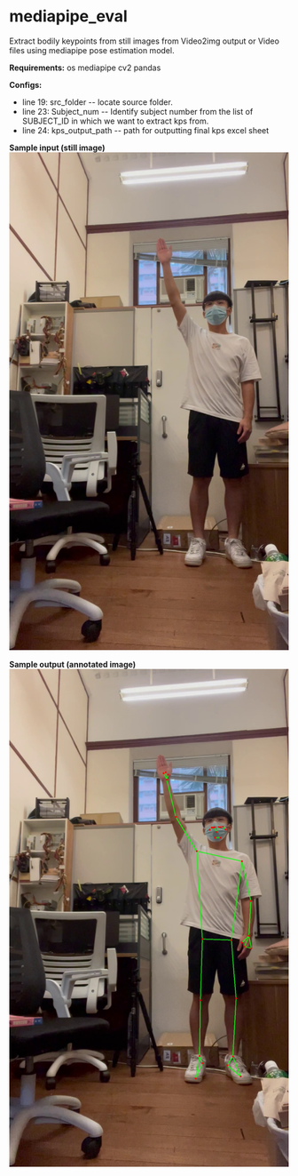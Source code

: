 # mediapipe_eval
Extract bodily keypoints from still images from Video2img output or Video files using mediapipe pose estimation model.

**Requirements:**
os
mediapipe
cv2
pandas


**Configs:**
- line 19: src_folder -- locate source folder.
- line 23: Subject_num -- Identify subject number from the list of SUBJECT_ID in which we want to extract kps from.
- line 24: kps_output_path -- path for outputting final kps excel sheet 


**Sample input (still image)**
![Sample frame 786](https://github.com/eltonyeung/mediapipe_eval/blob/main/00786.jpg)

**Sample output (annotated image)**
![Sample frame 786](https://github.com/eltonyeung/mediapipe_eval/blob/main/786.jpg)
